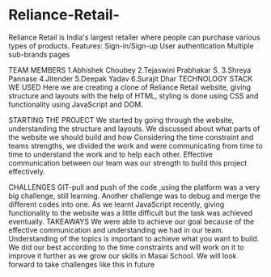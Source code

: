 # Reliance-Retail-
Reliance Retail is India's largest retailer where people can purchase various types of products. Features: Sign-in/Sign-up User authentication Multiple sub-brands pages


TEAM MEMBERS
1.Abhishek Choubey
2.Tejaswini Prabhakar S.
3.Shreya Pannase
4.Jitender
5.Deepak Yadav
6.Surajit Dhar
TECHNOLOGY STACK WE USED
Here we are creating a clone of Reliance Retail website, giving structure and layouts with the help of HTML, styling is done using CSS and functionality using JavaScript and DOM.

STARTING THE PROJECT
We started by going through the website, understanding the structure and layouts.
We discussed about what parts of the website we should build and how Considering the time constraint and teams strengths,
we divided the work and were communicating from time to time to understand the work and to help each other. Effective communication between our team was our strength to build this project effectively.

CHALLENGES
GIT-pull and push of the code ,using the platform was a very big challenge, still learning.
Another challenge was to debug and merge the different codes into one.
As we learnt JavaScript recently, giving functionality to the website was a little difficult but the task was achieved eventually.
TAKEAWAYS
We were able to achieve our goal because of the effective communication and understanding we had in our team.
Understanding of the topics is important to achieve what you want to build. We did our best according to the time constraints and will work on it to improve it further as we grow our skills in Masai School. We will look forward to take challenges like this in future
